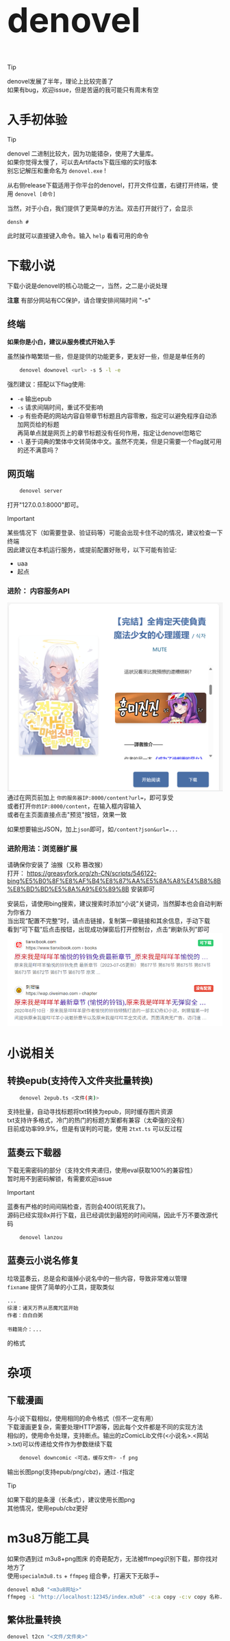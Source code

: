 <h1 style="font-size: 5rem"> denovel </h1>

> [!TIP]
> denovel发展了半年，理论上比较完善了<br>
> 如果有bug，欢迎issue，但是苦逼的我可能只有周末有空

# 入手初体验

> [!TIP]
> denovel 二进制比较大，因为功能错杂，使用了大量库。<br>
> 如果你觉得太慢了，可以去Artifacts下载压缩的实时版本<br>
> 别忘记解压和重命名为 `denovel.exe` !

从右侧release下载适用于你平台的denovel，打开文件位置，右键打开终端，使用 `denovel [命令]`

当然，对于小白，我们提供了更简单的方法。双击打开就行了，会显示
```
densh # 
```
此时就可以直接键入命令。输入 `help` 看看可用的命令

# 下载小说
下载小说是denovel的核心功能之一，当然，之二是小说处理

**注意** 有部分网站有CC保护，请合理安排间隔时间 "-s"

## 终端

**如果你是小白，建议从服务模式开始入手**

虽然操作略繁琐一些，但是提供的功能更多，更友好一些，但是是单任务的


```sh
    denovel downovel <url> -s 5 -l -e
```
强烈建议：搭配以下flag使用:
 - `-e` 输出epub
 - `-s` 请求间隔时间，重试不受影响
 - `-p` 有些奇葩的网站内容自带章节标题且内容零散，指定可以避免程序自动添加网页给的标题<br>
    再简单点就是网页上的章节标题没有任何作用，指定让denovel忽略它
 - `-l` 基于词典的繁体中文转简体中文。虽然不完美，但是只需要一个flag就可用的还不满意吗？

## 网页端
```sh
    denovel server
```
打开"127.0.0.1:8000"即可。

> [!IMPORTANT]
> 某些情况下（如需要登录、验证码等）可能会出现卡住不动的情况，建议检查一下终端<br>
> 因此建议在本机运行服务，或提前配置好账号，以下可能有验证:
>  - uaa
>  - 起点

### 进阶： 内容服务API
![API](image-2.png)
通过在网页前加上 `你的服务器IP:8000/content?url=`，即可享受<br>
或者打开`你的IP:8000/content`，在输入框内容输入<br>
或者在主页面直接点击"预览"按钮，效果一致

如果想要输出JSON，加上`json`即可，如`/content?json&url=...`

### 进阶用法：浏览器扩展
请确保你安装了 油猴（又称 篡改猴）<br>
打开：
https://greasyfork.org/zh-CN/scripts/546122-bing%E5%B0%8F%E8%AF%B4%E8%87%AA%E5%8A%A8%E4%B8%8B%E8%BD%BD%E5%8A%A9%E6%89%8B
安装即可

安装后，请使用bing搜索，建议搜索时添加“小说”关键词，当然脚本也会自动判断为你省力<br>
当出现“配置不完整”时，请点击链接，复制第一章链接和其余信息，手动下载<br>
看到“可下载”后点击按钮，出现成功弹窗后打开控制台，点击“刷新队列”即可
![自动下载](image-1.png)

# 小说相关

## 转换epub(支持传入文件夹批量转换)
```sh
    denovel 2epub.ts <文件(夹)>
```
支持批量，自动寻找标题将txt转换为epub，同时缓存图片资源<br>
txt支持许多格式，冷门的热门的标题方案都有兼容（太牵强的没有）<br>
目前成功率99.9%，但是有误判的可能，使用 `2txt.ts` 可以反过程

## 蓝奏云下载器
下载无需密码的部分（支持文件夹递归，使用eval获取100%的兼容性）<br>
暂时用不到密码解锁，有需要欢迎issue

> [!IMPORTANT]
> 蓝奏有严格的时间间隔检查，否则会400(坑死我了)。<br>
> 源码已经实现8x并行下载，且已经调优到最短的时间间隔，因此千万不要改源代码

```sh
    denovel lanzou
```

## 蓝奏云小说名修复
垃圾蓝奏云，总是会和谐掉小说名中的一些内容，导致非常难以管理<br>
`fixname` 提供了简单的小工具，提取类似
```
...
综漫：诸天万界从恶魔咒蓝开始
作者：白白白粥

书籍简介：...
```
的格式

# 杂项

## 下载漫画
与小说下载相似，使用相同的命令格式（但不一定有用）<br>
下载漫画更复杂，需要处理HTTP源等，因此每个文件都是不同的实现方法<br>
相似的，使用命令处理，支持断点。输出的zComicLib文件(<小说名>.<网站>.txt)可以传递给文件作为参数继续下载

```sh
    denovel downcomic <可选，缓存文件> -f png
```

输出长图png(支持epub/png/cbz)，通过`-f`指定

> [!TIP]
> 如果下载的是条漫（长条式），建议使用长图png <br>
> 其他情况，使用epub/cbz更好

# m3u8万能工具
如果你遇到过 m3u8+png图床 的奇葩配方，无法被ffmpeg识别下载，那你找对地方了<br>
使用`specialm3u8.ts` + `ffmpeg` 组合拳，打遍天下无敌手~
```sh
denovel m3u8 "<m3u8网址>"
ffmpeg -i "http://localhost:12345/index.m3u8" -c:a copy -c:v copy 名称.mp4
```

## 繁体批量转换
```sh
denovel t2cn "<文件/文件夹>"
```
一样是基于词典的，这里不多做描述

## 回转txt

如果你有一堆 `epub/docx/pdf` (仅限于内嵌文本而不是图片)的小说，2epub绝对能满足你。
```sh
denovel 2txt "<文件/文件夹>"
```
一样支持批量，输出到文件夹中，当然也包括资源文件(epub已测试，其他格式也许兼容性不佳)。

如果你转txt的目的是生成epub，完全可以使用`-e`参数。使用`-k`可以阻止生成成功后自动删除txt

如果只是为了生成txt供mp4使用，可以使用`-i`忽略资源文件节省时间

> [!TIP]
> 默认出现生成epub错误时程序会退出。如果你不介意批量中出现部分生成错误，使用`-f`可以让程序继续执行，忽略错误

> [!IMPORTANT]
> 如果不是为了`epub`转`epub`，即目的不是原epub的分章不合理，单纯想生成txt<br>
> 对于非本程序生成的epub，请务必加上`-t`或`--add-title`。默认会删除所有页面标题，这不利于mp4等设备的分章程序正常运行

## 高级拷贝
```ts
denovel copy "<from>" "<to>" ...
```

## 高级文件转换(基于ffmpeg)
确保安装了ffmpeg
TODO

## 关键词批量查找
TODO

## 网易云音乐下载
TODO

## txt分堆
这个对于大量txt来说特别有用。

mp4等设备屏幕太小，找txt很麻烦怎么办？使用这个程序分堆，方便寻找
```sh
denovel part "<文件夹>"
```

# 还有的文件都是用来干什么的？
都是平时爬虫攒的小东西，留作备份便与下次改一改使用

如果你仔细看注释，也许能发现妙用，但是这里不说了，只局限于某些网站